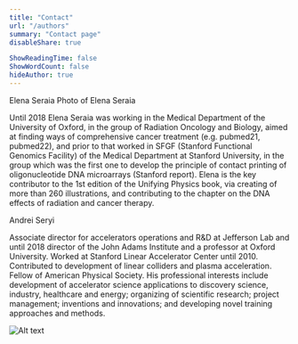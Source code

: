 ```yaml
---
title: "Contact"
url: "/authors"
summary: "Contact page"
disableShare: true

ShowReadingTime: false
ShowWordCount: false
hideAuthor: true
---
```


Elena Seraia
Photo of Elena Seraia

Until 2018 Elena Seraia was working in the Medical Department of the University of Oxford, in the group of Radiation Oncology and Biology, aimed at finding ways of comprehensive cancer treatment (e.g. pubmed21, pubmed22), and prior to that worked in SFGF (Stanford Functional Genomics Facility) of the Medical Department at Stanford University, in the group which was the first one to develop the principle of contact printing of oligonucleotide DNA microarrays (Stanford report). Elena is the key contributor to the 1st edition of the Unifying Physics book, via creating of more than 260 illustrations, and contributing to the chapter on the DNA effects of radiation and cancer therapy.

Andrei Seryi

Associate director for accelerators operations and R&D at Jefferson Lab and until 2018 director of the John Adams Institute and a professor at Oxford University. Worked at Stanford Linear Accelerator Center until 2010. Contributed to development of linear colliders and plasma acceleration. Fellow of American Physical Society. His professional interests include development of accelerator science applications to discovery science, industry, healthcare and energy; organizing of scientific research; project management; inventions and innovations; and developing novel training approaches and methods.

![Alt text](images/diagram1.jpg)
